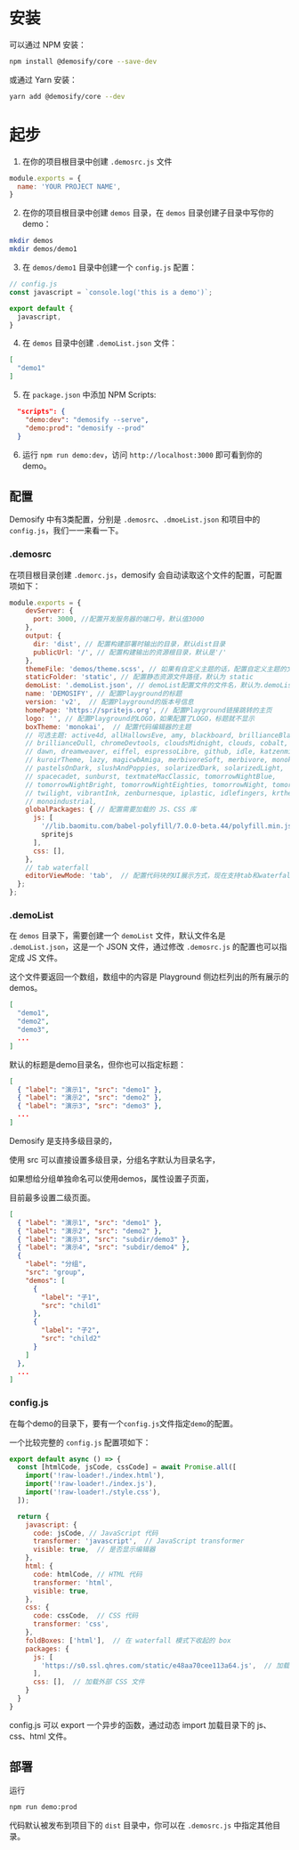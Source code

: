 # 安装

可以通过 NPM 安装：

```bash
npm install @demosify/core --save-dev
```

或通过 Yarn 安装：

```bash
yarn add @demosify/core --dev
```

# 起步

1. 在你的项目根目录中创建 `.demosrc.js` 文件

```js
module.exports = {
  name: 'YOUR PROJECT NAME',
}
```

2. 在你的项目根目录中创建 `demos` 目录，在 `demos` 目录创建子目录中写你的demo：

```bash
mkdir demos
mkdir demos/demo1
```

3. 在 `demos/demo1` 目录中创建一个 `config.js` 配置：

```js
// config.js
const javascript = `console.log('this is a demo')`;

export default {
  javascript,
}
```

4. 在 `demos` 目录中创建 `.demoList.json` 文件：

```json
[
  "demo1"
]
```

5. 在 `package.json` 中添加 NPM Scripts:

```json
  "scripts": {
    "demo:dev": "demosify --serve",
    "demo:prod": "demosify --prod"
  }
```

6. 运行 `npm run demo:dev`，访问 `http://localhost:3000` 即可看到你的 demo。

## 配置

Demosify 中有3类配置，分别是 `.demosrc`、`.dmoeList.json` 和项目中的 `config.js`，我们一一来看一下。

### .demosrc

在项目根目录创建 `.demorc.js`，demosify 会自动读取这个文件的配置，可配置项如下：

```js
module.exports = {
    devServer: {
      port: 3000, //配置开发服务器的端口号，默认值3000
    },
    output: {
      dir: 'dist', // 配置构建部署时输出的目录，默认dist目录
      publicUrl: '/', // 配置构建输出的资源根目录，默认是'/'
    },
    themeFile: 'demos/theme.scss', // 如果有自定义主题的话，配置自定义主题的文件名，支持SASS
    staticFolder: 'static', // 配置静态资源文件路径，默认为 static
    demoList: '.demoList.json', // demoList配置文件的文件名，默认为.demoList.json
    name: 'DEMOSIFY', // 配置Playground的标题 
    version: 'v2',  // 配置Playground的版本号信息
    homePage: 'https://spritejs.org', // 配置Playground链接跳转的主页
    logo: '', // 配置Playground的LOGO，如果配置了LOGO，标题就不显示
    boxTheme: 'monokai',  // 配置代码编辑器的主题
    // 可选主题: active4d, allHallowsEve, amy, blackboard, brillianceBlack,
    // brillianceDull, chromeDevtools, cloudsMidnight, clouds, cobalt,
    // dawn, dreamweaver, eiffel, espressoLibre, github, idle, katzenmilch,
    // kuroirTheme, lazy, magicwbAmiga, merbivoreSoft, merbivore, monokai,
    // pastelsOnDark, slushAndPoppies, solarizedDark, solarizedLight,
    // spacecadet, sunburst, textmateMacClassic, tomorrowNightBlue,
    // tomorrowNightBright, tomorrowNightEighties, tomorrowNight, tomorrow,
    // twilight, vibrantInk, zenburnesque, iplastic, idlefingers, krtheme,
    // monoindustrial,
    globalPackages: { // 配置需要加载的 JS、CSS 库
      js: [ 
        '//lib.baomitu.com/babel-polyfill/7.0.0-beta.44/polyfill.min.js', 
        spritejs
      ],
      css: [],
    },
    // tab waterfall
    editorViewMode: 'tab',  // 配置代码块的UI展示方式，现在支持tab和waterfall两种展示方式
  };
};
```

### .demoList

在 `demos` 目录下，需要创建一个 `demoList` 文件，默认文件名是 `.demoList.json`，这是一个 JSON 文件，通过修改 `.demosrc.js` 的配置也可以指定成 JS 文件。

这个文件要返回一个数组，数组中的内容是 Playground 侧边栏列出的所有展示的 demos。

```json
[
  "demo1",
  "demo2",
  "demo3",
  ...
]
```

默认的标题是demo目录名，但你也可以指定标题：

```json
[
  { "label": "演示1", "src": "demo1" },
  { "label": "演示2", "src": "demo2" },
  { "label": "演示3", "src": "demo3" },
  ...
]
```

Demosify 是支持多级目录的，

使用 src 可以直接设置多级目录，分组名字默认为目录名字，

如果想给分组单独命名可以使用demos，属性设置子页面，

目前最多设置二级页面。

```json
[
  { "label": "演示1", "src": "demo1" },
  { "label": "演示2", "src": "demo2" },
  { "label": "演示3", "src": "subdir/demo3" },
  { "label": "演示4", "src": "subdir/demo4" },
  { 
    "label": "分组",
    "src": "group",
    "demos": [
      {
        "label": "子1",
        "src": "child1"
      },
      {
        "label": "子2",
        "src": "child2"
      }
    ]
  },
  ...  
]
```

### config.js

在每个demo的目录下，要有一个`config.js`文件指定`demo`的配置。

一个比较完整的 `config.js` 配置项如下：

```js
export default async () => {
  const [htmlCode, jsCode, cssCode] = await Promise.all([
    import('!raw-loader!./index.html'),
    import('!raw-loader!./index.js'),
    import('!raw-loader!./style.css'),
  ]);

  return {
    javascript: {
      code: jsCode, // JavaScript 代码
      transformer: 'javascript',  // JavaScript transformer
      visible: true,  // 是否显示编辑器
    },
    html: {
      code: htmlCode, // HTML 代码
      transformer: 'html',
      visible: true,
    },
    css: {
      code: cssCode,  // CSS 代码
      transformer: 'css',
    },
    foldBoxes: ['html'],  // 在 waterfall 模式下收起的 box
    packages: {
      js: [
        'https://s0.ssl.qhres.com/static/e48aa70cee113a64.js',  // 加载外部 js 文件
      ],
      css: [],  // 加载外部 CSS 文件
    }
  }
}
```

config.js 可以 export 一个异步的函数，通过动态 import 加载目录下的 js、css、html 文件。

## 部署

运行 

```bash
npm run demo:prod
```

代码默认被发布到项目下的 `dist` 目录中，你可以在 `.demosrc.js` 中指定其他目录。
